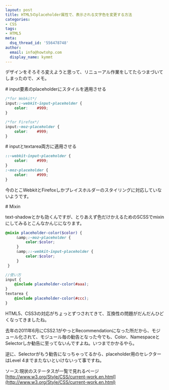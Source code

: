 ```yaml
---
layout: post
title: HTML5のplaceholder属性で、表示される文字色を変更する方法
categories:
- CSS
tags:
- HTML5
meta:
  dsq_thread_id: '556478748'
author:
  email: info@howtohp.com 
  display_name: kymmt
---
```

デザインをそろそろ変えようと思って、リニューアル作業をしてたらつまづいてしまったので、メモ。

<section markdown="block">
# input要素のplaceholderにスタイルを適用させる

~~~ css
/*for Webkit*/
input::-webkit-input-placeholder {
    color:    #999;
}

/*for Firefox*/
input:-moz-placeholder {
    color:    #999;
}
~~~
</section>

<section markdown="block">
# inputとtextarea両方に適用させる

~~~ css
::-webkit-input-placeholder {
    color:    #999;
}
:-moz-placeholder {
    color:    #999;
}
~~~

今のとこWebkitとFirefoxしかプレイスホルダーのスタイリングに対応していないようです。
</section>

<section markdown="block">
# Mixin

text-shadowとかも効くんですが、とりあえず色だけかえるためのSCSSでmixinにしてみるとこんなかんじになります。

~~~ scss
@mixin placeholder-color($color) {
     &amp;:-moz-placeholder {
         color:$color;
     }
     &amp;::-webkit-input-placeholder {
         color:$color;
     }
 }

//使い方
input {
    @include placeholder-color(#aaa);
}
textarea {
    @include placeholder-color(#ccc);
}
~~~
</section>

HTML5、CSS3の対応がちょっとずつされてきて、互換性の問題がだんだんひどくなってきましたね。

去年の2011年6月にCSS2.1がやっとRecommendationになった所だから、モジュール化されて、モジュール毎の勧告となった今でも、Color、NamespaceとSelectorしか勧告に至ってないんですよね。いつまでかかるやら。

逆に、Selectorがもう勧告になっちゃってるから、placeholder用のセレクターはLevel 4までまたないといけないって事ですね。

ソース:現状のステータスが一覧で見れるページ  
[http://www.w3.org/Style/CSS/current-work.en.html](http://www.w3.org/Style/CSS/current-work.en.html)
